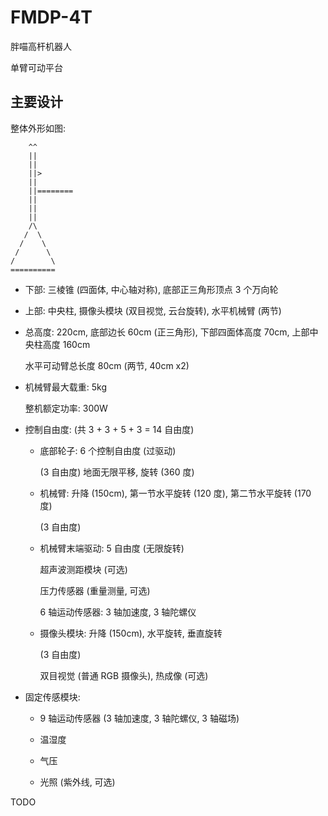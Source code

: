 # FMDP-4T
胖喵高杆机器人

单臂可动平台


## 主要设计

整体外形如图:

```
    ^^
    ||
    ||
    ||>
    ||
    ||========
    ||
    ||
    ||
    /\
   /  \
  /    \
 /      \
/        \
==========
```

+ 下部: 三棱锥 (四面体, 中心轴对称), 底部正三角形顶点 3 个万向轮

+ 上部: 中央柱, 摄像头模块 (双目视觉, 云台旋转), 水平机械臂 (两节)

+ 总高度: 220cm, 底部边长 60cm (正三角形),
  下部四面体高度 70cm, 上部中央柱高度 160cm

  水平可动臂总长度 80cm (两节, 40cm x2)

+ 机械臂最大载重: 5kg

  整机额定功率: 300W

+ 控制自由度: (共 3 + 3 + 5 + 3 = 14 自由度)

  - 底部轮子: 6 个控制自由度 (过驱动)

    (3 自由度) 地面无限平移, 旋转 (360 度)

  - 机械臂: 升降 (150cm), 第一节水平旋转 (120 度),
    第二节水平旋转 (170 度)

    (3 自由度)

  - 机械臂末端驱动: 5 自由度 (无限旋转)

    超声波测距模块 (可选)

    压力传感器 (重量测量, 可选)

    6 轴运动传感器: 3 轴加速度, 3 轴陀螺仪

  - 摄像头模块: 升降 (150cm), 水平旋转, 垂直旋转

    (3 自由度)

    双目视觉 (普通 RGB 摄像头), 热成像 (可选)

+ 固定传感模块:

  - 9 轴运动传感器 (3 轴加速度, 3 轴陀螺仪, 3 轴磁场)

  - 温湿度

  - 气压

  - 光照 (紫外线, 可选)


TODO
